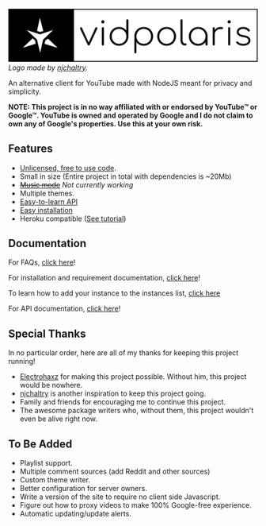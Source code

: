 ![vidpolaris](images/black_on_white.png)
*Logo made by [njchaltry](https://github.com/njchaltry).*

An alternative client for YouTube made with NodeJS meant for privacy and simplicity.

**NOTE: This project is in no way affiliated with or endorsed by YouTube™ or Google™. YouTube is owned and operated by Google and I do not claim to own any of Google's properties. Use this at your own risk.**

## Features
- [Unlicensed, free to use code](./LICENSE).
- Small in size (Entire project in total with dependencies is ~20Mb)
- ~~[Music mode](https://vidpolaris.tube/music/)~~ *Not currently working*
- Multiple themes.
- [Easy-to-learn API](./docs/api/README.md)
- [Easy installation](./docs/startup/README.md)
- Heroku compatible ([See tutorial](./docs/heroku/README.md))

## Documentation 
For FAQs, [click here](./docs/help/README.md)!

For installation and requirement documentation, [click here](./docs/startup/README.md)!

To learn how to add your instance to the instances list, [click here](./docs/instances/README.md)

For API documentation, [click here](./docs/api/README.md)!

## Special Thanks
In no particular order, here are all of my thanks for keeping this project running!

- [Electrohaxz](http://electrohaxz.tk) for making this project possible. Without him, this project would be nowhere.
- [njchaltry](https://github.com/njchaltry) is another inspiration to keep this project going.
- Family and friends for encouraging me to continue this project.
- The awesome package writers who, without them, this project wouldn't even be alive right now.

## To Be Added
- Playlist support.
- Multiple comment sources (add Reddit and other sources)
- Custom theme writer.
- Better configuration for server owners.
- Write a version of the site to require no client side Javascript.
- Figure out how to proxy videos to make 100% Google-free experience.
- Automatic updating/update alerts.